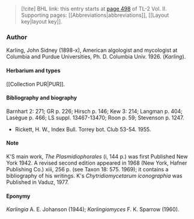 > [!cite] BHL link: this entry starts at [page 498](https://www.biodiversitylibrary.org/item/103253#page/524/mode/1up) of TL-2 Vol. II.
> Supporting pages: [[Abbreviations|abbreviations]], [[Layout key|layout key]].

### Author

Karling, John Sidney (1898-x), American algologist and mycologist at Columbia and Purdue Universities, Ph. D. Columbia Univ. 1926. (*Karling*).

#### Herbarium and types

[[Collection PUR|PUR]].

#### Bibliography and biography

Barnhart 2: 271; GR p. 226; Hirsch p. 146; Kew 3: 214; Langman p. 404; Lasègue p. 466; LS suppl. 13467-13470; Roon p. 59; Stevenson p. 1247.
- Rickett, H. W., Index Bull. Torrey bot. Club 53-54. 1955.

#### Note

K'S main work, *The Plasmidiophorales* (i, 144 p.) was first Published New York 1942. A revised second edition appeared in 1968 (New York, Hafner Publishing Co.) xiii, 256 p. (see Taxon 18: 575. 1969); it contains a bibliography of his writings. K's *Chytridiomycetarum iconographia* was Published in Vaduz, 1977.

#### Eponymy

*Karlingia* A. E. Johanson (1944); *Karlingiomyces* F. K. Sparrow (1960).

